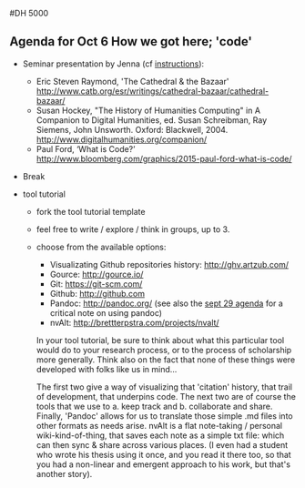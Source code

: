 #DH 5000
## Agenda for Oct 6 How we got here; 'code'

+ Seminar presentation by Jenna (cf [instructions](http://dhcu.ca/2015/what-is-a-seminar)):
  + Eric Steven Raymond, 'The Cathedral & the Bazaar' http://www.catb.org/esr/writings/cathedral-bazaar/cathedral-bazaar/
  + Susan Hockey, "The History of Humanities Computing" in A Companion to Digital Humanities, ed. Susan Schreibman, Ray Siemens, John Unsworth. Oxford: Blackwell, 2004. http://www.digitalhumanities.org/companion/
  + Paul Ford, ‘What is Code?’ http://www.bloomberg.com/graphics/2015-paul-ford-what-is-code/

+ Break
+ tool tutorial
  + fork the tool tutorial template
  + feel free to write / explore / think in groups, up to 3.
  + choose from the available options:
    - Visualizating Github repositories history: http://ghv.artzub.com/
    - Gource: http://gource.io/
    - Git: https://git-scm.com/
    - Github: http://github.com
    - Pandoc: http://pandoc.org/  (see also the [sept 29 agenda](sept-29.md) for a critical note on using pandoc)
    - nvAlt: http://brettterpstra.com/projects/nvalt/
    
    In your tool tutorial, be sure to think about what this particular tool would do to your research process, or to the process of scholarship more generally. Think also on the fact that none of these things were developed with folks like us in mind...
    
    The first two give a way of visualizing that 'citation' history, that trail of development, that underpins code. The next two are of course the tools that we use to a. keep track and b. collaborate and share. Finally, 'Pandoc' allows for us to translate those simple .md files into other formats as needs arise. nvAlt is a flat note-taking / personal wiki-kind-of-thing, that saves each note as a simple txt file: which can then sync & share across various places. (I even had a student who wrote his thesis using it once, and you read it there too, so that you had a non-linear and emergent approach to his work, but that's another story).
